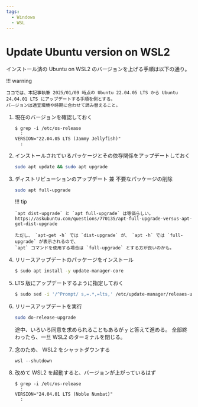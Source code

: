 ```yaml
---
tags:
  - Windows
  - WSL
---
```


# Update Ubuntu version on WSL2

インストール済の Ubuntu on WSL2 のバージョンを上げる手順は以下の通り。

!!! warning

    ココでは、本記事執筆 2025/01/09 時点の Ubuntu 22.04.05 LTS から Ubuntu 24.04.01 LTS にアップデートする手順を例とする。
    バージョンは適宜環境や時期に合わせて読み替えること。

1.  現在のバージョンを確認しておく

    ``` console
    $ grep -i /etc/os-release
      :
    VERSION="22.04.05 LTS (Jammy Jellyfish)"
      :
    ```

1.  インストールされているパッケージとその依存関係をアップデートしておく

    ``` bash
    sudo apt update && sudo apt upgrade
    ```

1.  ディストリビューションのアップデート 兼 不要なパッケージの削除

    ``` bash
    sudo apt full-upgrade
    ```

    !!! tip

        `apt dist-upgrade` と `apt full-upgrade` は等価らしい。  
        https://askubuntu.com/questions/770135/apt-full-upgrade-versus-apt-get-dist-upgrade

        ただし、 `apt-get -h` では `dist-upgrade` が、 `apt -h` では `full-upgrade` が表示されるので、
        `apt` コマンドを使用する場合は `full-upgrade` とする方が良いのかも。

1.  リリースアップデートのパッケージをインストール

    ``` bash
    $ sudo apt install -y update-manager-core
    ```

1.  LTS 版にアップデートするように指定しておく

    ``` bash
    $ sudo sed -i '/^Prompt/ s,=.*,=lts,' /etc/update-manager/releaes-upgrades
    ```

1.  リリースアップデートを実行

    ``` bash
    sudo do-release-upgrade
    ```

    途中、いろいろ同意を求められることもあるが `y` と答えて進める。
    全部終わったら、一旦 WSL2 のターミナルを閉じる。

6.  念のため、 WSL2 をシャットダウンする

    ``` batch
    wsl --shutdown
    ```

7.  改めて WSL2 を起動すると、バージョンが上がっているはず

    ``` console
    $ grep -i /etc/os-release
      :
    VERSION="24.04.01 LTS (Noble Numbat)"
      :
    ```
